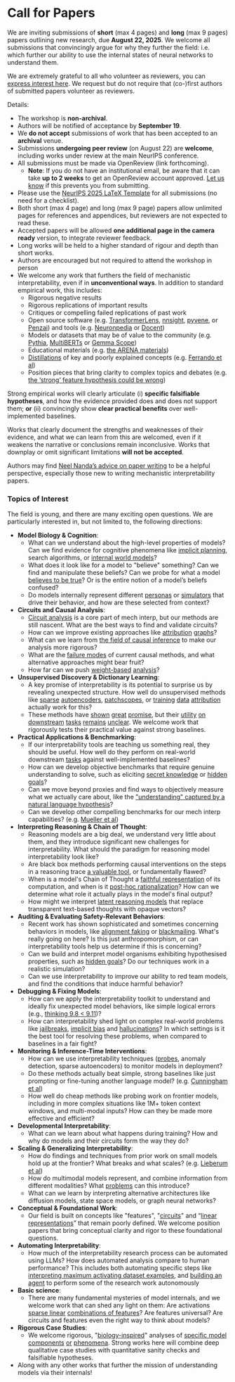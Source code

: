 # Call for Papers
We are inviting submissions of **short** (max 4 pages) and **long** (max 9 pages) papers outlining new research, due **August 22, 2025**. We welcome all submissions that convincingly argue for why they further the field: i.e. which further our ability to use the internal states of neural networks to understand them. 

We are extremely grateful to all who volunteer as reviewers, you can [express interest here](https://www.google.com/url?q=https://docs.google.com/forms/d/e/1FAIpQLSdiw1SJllzoTz_nqzDTzTOGb9DV3W_truQyh-WvYj_QGIi7Mg/viewform?usp%3Ddialog&sa=D&source=editors&ust=1753661237473853&usg=AOvVaw3Mg04yvcBqhChzNg5n6PQJ). We request but do not require that (co-)first authors of submitted papers volunteer as reviewers. 

Details: 
* The workshop is **non-archival**.
* Authors will be notified of acceptance by **September 19**.
* We **do not accept** submissions of work that has been accepted to an **archival** venue.
* Submissions **undergoing peer review** (on August 22) are **welcome**, including works under review at the main NeurIPS conference.
* All submissions must be made via OpenReview (link forthcoming).
  * **Note**: If you do not have an institutional email, be aware that it can take **up to 2 weeks** to get an OpenReview account approved. [Let us know](mailto:neurips2025@mechinterpworkshop.com) if this prevents you from submitting.
* Please use the [NeurIPS 2025 LaTeX Template](https://www.google.com/url?q=https://media.neurips.cc/Conferences/NeurIPS2025/Styles.zip&sa=D&source=editors&ust=1753661237475985&usg=AOvVaw01DZEoO0WLQf2mmxbo3m0-) for all submissions (no need for a checklist).
* Both short (max 4 page) and long (max 9 page) papers allow unlimited pages for references and appendices, but reviewers are not expected to read these.
* Accepted papers will be allowed **one additional page in the camera ready** version, to integrate reviewer feedback.
* Long works will be held to a higher standard of rigour and depth than short works.
* Authors are encouraged but not required to attend the workshop in person
* We welcome any work that furthers the field of mechanistic interpretability, even if in **unconventional ways**. In addition to standard empirical work, this includes:
  * Rigorous negative results
  * Rigorous replications of important results
  * Critiques or compelling failed replications of past work
  * Open source software (e.g. [TransformerLens](https://www.google.com/url?q=https://github.com/neelnanda-io/TransformerLens&sa=D&source=editors&ust=1753661237477159&usg=AOvVaw2JhhZDi4XXvgpBb-fGO83s), [nnsight](https://www.google.com/url?q=https://github.com/ndif-team/nnsight&sa=D&source=editors&ust=1753661237477238&usg=AOvVaw1Tx4Stc8bfabpkL_dmaNBY), [pyvene](https://www.google.com/url?q=https://github.com/stanfordnlp/pyvene/tree/main/pyvene/models/mlp&sa=D&source=editors&ust=1753661237477317&usg=AOvVaw0EXTgO_ypz6xaGpeP52iuo), or [Penzai](https://www.google.com/url?q=https://github.com/google-deepmind/penzai&sa=D&source=editors&ust=1753661237477396&usg=AOvVaw37jbn4Fd7OlrbFbnW16Mn4)) and tools (e.g. [Neuronpedia](https://www.google.com/url?q=http://neuronpedia.org&sa=D&source=editors&ust=1753661237477479&usg=AOvVaw3payElaQD5Dj0svN377FbM) or [Docent](https://www.google.com/url?q=https://transluce.org/introducing-docent&sa=D&source=editors&ust=1753661237477564&usg=AOvVaw0liXkANo3ZnlWyX1-Jebm6))
  * Models or datasets that may be of value to the community (e.g. [Pythia](https://www.google.com/url?q=https://arxiv.org/abs/2304.01373&sa=D&source=editors&ust=1753661237477724&usg=AOvVaw1HgtN-rgjvmRSOxEw-Yxd0), [MultiBERTs](https://www.google.com/url?q=https://arxiv.org/abs/2106.16163&sa=D&source=editors&ust=1753661237477790&usg=AOvVaw3q-mtd1xvvSEVwLwif-Rgn) or [Gemma Scope](https://www.google.com/url?q=https://arxiv.org/abs/2408.05147&sa=D&source=editors&ust=1753661237477855&usg=AOvVaw3BD_7qBJWQmSCtv0vX6xc0))
  * Educational materials (e.g. [the ARENA materials](https://www.google.com/url?q=https://arena3-chapter1-transformer-interp.streamlit.app/&sa=D&source=editors&ust=1753661237478002&usg=AOvVaw2cbV5DWM8d5oxBz3kC1AGp))
  * [Distillations](https://www.google.com/url?q=https://distill.pub/2017/research-debt/&sa=D&source=editors&ust=1753661237478135&usg=AOvVaw04s54h17k1GBbpqhNZb0Dz) of key and poorly explained concepts (e.g. [Ferrando et al](https://www.google.com/url?q=https://arxiv.org/abs/2405.00208&sa=D&source=editors&ust=1753661237478261&usg=AOvVaw3vX--hazPHoO1eP6xtGBt1))
  * Position pieces that bring clarity to complex topics and debates (e.g. [the ‘strong’ feature hypothesis could be wrong](https://www.google.com/url?q=https://www.alignmentforum.org/posts/tojtPCCRpKLSHBdpn/the-strong-feature-hypothesis-could-be-wrong&sa=D&source=editors&ust=1753661237478505&usg=AOvVaw2TqqrPSqZlmBbk_Mdi_DHn))

Strong empirical works will clearly articulate (i) **specific falsifiable hypotheses**, and how the evidence provided does and does not support them; **or** (ii) convincingly show **clear practical benefits** over well-implemented baselines. 

Works that clearly document the strengths and weaknesses of their evidence, and what we can learn from this are welcomed, even if it weakens the narrative or conclusions remain inconclusive. Works that downplay or omit significant limitations **will not be accepted**. 

Authors may find [Neel Nanda’s advice on paper writing](https://www.google.com/url?q=https://www.alignmentforum.org/posts/eJGptPbbFPZGLpjsp/highly-opinionated-advice-on-how-to-write-ml-papers&sa=D&source=editors&ust=1753661237479433&usg=AOvVaw2uL89gVo5gk64YnaCTtPbh) to be a helpful perspective, especially those new to writing mechanistic interpretability papers. 
### Topics of Interest
The field is young, and there are many exciting open questions. We are particularly interested in, but not limited to, the following directions: 
* **Model Biology & Cognition**:
  * What can we understand about the high-level properties of models? Can we find evidence for cognitive phenomena like [implicit planning](https://www.google.com/url?q=https://transformer-circuits.pub/2025/attribution-graphs/biology.html%23dives-poems&sa=D&source=editors&ust=1753661237480137&usg=AOvVaw0f6pbqsna25FTX__9-QmXu), search algorithms, or [internal world models](https://www.google.com/url?q=https://arxiv.org/abs/2210.13382&sa=D&source=editors&ust=1753661237480282&usg=AOvVaw1iiMXZIyBzjAIfwBJ0R-ER)?
  * What does it look like for a model to "believe" something? Can we find and manipulate these beliefs? Can we probe for what a model [believes to be true](https://www.google.com/url?q=https://arxiv.org/abs/2310.06824&sa=D&source=editors&ust=1753661237480606&usg=AOvVaw22J1I5nUw6T_NsGiTMRVw0)? Or is the entire notion of a model’s beliefs confused?
  * Do models internally represent different [personas](https://www.google.com/url?q=https://arxiv.org/abs/2406.12094&sa=D&source=editors&ust=1753661237480987&usg=AOvVaw1KPvw3vA6OULivF1axdHW8) or [simulators](https://www.google.com/url?q=https://www.nature.com/articles/s41586-023-06647-8&sa=D&source=editors&ust=1753661237481156&usg=AOvVaw13CFTxFpg6bK7Cj44799bY) that drive their behavior, and how are these selected from context?
* **Circuits and Causal Analysis**:
  * [Circuit analysis](https://www.google.com/url?q=https://distill.pub/2020/circuits/zoom-in/&sa=D&source=editors&ust=1753661237481663&usg=AOvVaw0Xe8qIrpqGjLM4nKSZABCS) is a core part of mech interp, but our methods are still nascent. What are the best ways to find and validate circuits?
  * How can we improve existing approaches like [attribution](https://www.google.com/url?q=https://arxiv.org/abs/2406.11944&sa=D&source=editors&ust=1753661237482210&usg=AOvVaw2fXmk-ke2sSeD57if1_-iN) [graphs](https://www.google.com/url?q=https://transformer-circuits.pub/2025/attribution-graphs/methods.html&sa=D&source=editors&ust=1753661237482380&usg=AOvVaw31KmQRV6_AtMKJhJFQDVUr)?
  * What can we learn from [the field of causal inference](https://www.google.com/url?q=https://arxiv.org/abs/2407.04690&sa=D&source=editors&ust=1753661237482660&usg=AOvVaw2hcUm715V6n6XCUiv86MvH) to make our analysis more rigorous?
  * What are the [failure modes](https://www.google.com/url?q=https://arxiv.org/abs/2307.15771&sa=D&source=editors&ust=1753661237482985&usg=AOvVaw1XlIdUevh5ElAIbfH5GTth) of current causal methods, and what alternative approaches might bear fruit?
  * How far can we push [weight-based](https://www.google.com/url?q=https://arxiv.org/abs/2301.05217&sa=D&source=editors&ust=1753661237483388&usg=AOvVaw0hSebaJfig4ZbaanRbrG7L) [analysis](https://www.google.com/url?q=https://arxiv.org/abs/2410.08417&sa=D&source=editors&ust=1753661237483539&usg=AOvVaw1aEjCC1ZRESdPSRqKIglSu)?
* **Unsupervised Discovery & Dictionary Learning**:
  * A key promise of interpretability is its potential to surprise us by revealing unexpected structure. How well do unsupervised methods like [sparse](https://www.google.com/url?q=https://arxiv.org/abs/2103.15949&sa=D&source=editors&ust=1753661237484269&usg=AOvVaw2tKyLLD0ttz-kQBmrAl9JT) [autoencoders](https://www.google.com/url?q=https://transformer-circuits.pub/2023/monosemantic-features&sa=D&source=editors&ust=1753661237484427&usg=AOvVaw3Bl1rjImrbWJAsHyUmmrEY), [patch](https://www.google.com/url?q=https://arxiv.org/abs/2401.06102&sa=D&source=editors&ust=1753661237484505&usg=AOvVaw0uSlerG7Zc5ceiWDbg1GCC)[scopes](https://www.google.com/url?q=https://arxiv.org/abs/2403.10949v2&sa=D&source=editors&ust=1753661237484580&usg=AOvVaw3zeCx44TpmsTSRUs9jF-54), or [training](https://www.google.com/url?q=https://proceedings.mlr.press/v70/koh17a?ref%3Dhttps://githubhelp.com&sa=D&source=editors&ust=1753661237484701&usg=AOvVaw3TCWZq3yQMvNcTDjgpQfsN) [data](https://www.google.com/url?q=https://arxiv.org/abs/2308.03296&sa=D&source=editors&ust=1753661237484763&usg=AOvVaw0YkoNMnQF2f1fRiTvFwwlb) [attribution](https://www.google.com/url?q=https://arxiv.org/abs/2205.11482&sa=D&source=editors&ust=1753661237484833&usg=AOvVaw3BVF7v_2KYilkQVVrHyGxn) actually work for this?
  * These methods have [shown](https://www.google.com/url?q=https://transformer-circuits.pub/2024/scaling-monosemanticity/index.html&sa=D&source=editors&ust=1753661237485014&usg=AOvVaw0kktSLedKRE17Bu1YIvPfG) [great](https://www.google.com/url?q=https://transformer-circuits.pub/2025/attribution-graphs/biology.html&sa=D&source=editors&ust=1753661237485098&usg=AOvVaw23IZYjSJaZrgyhK0hM6Qc2) [promise](https://www.google.com/url?q=https://arxiv.org/abs/2503.10965&sa=D&source=editors&ust=1753661237485162&usg=AOvVaw0-tUrQsM91y0dnNto9jmI-), but their [utility](https://www.google.com/url?q=https://arxiv.org/abs/2502.16681&sa=D&source=editors&ust=1753661237485236&usg=AOvVaw1-n0pd_p_cGAFcINmZcGiM) [on](https://www.google.com/url?q=https://www.tilderesearch.com/blog/sieve&sa=D&source=editors&ust=1753661237485297&usg=AOvVaw2EF00RTXMQnXDp1xNZJI21) [downstream](https://www.google.com/url?q=https://arxiv.org/abs/2501.17148&sa=D&source=editors&ust=1753661237485362&usg=AOvVaw1yybw-fH8wyLoNsDbtVi3-) [tasks](https://www.google.com/url?q=https://transformer-circuits.pub/2024/features-as-classifiers/index.html&sa=D&source=editors&ust=1753661237485444&usg=AOvVaw0XZutXRowHr7X-fVM7KZBY) [remains](https://www.google.com/url?q=https://arxiv.org/abs/2502.04382&sa=D&source=editors&ust=1753661237485525&usg=AOvVaw1Qj1_1ZbdNIcvJwkDbyGzH) [unclear](https://www.google.com/url?q=https://www.alignmentforum.org/posts/4uXCAJNuPKtKBsi28/negative-results-for-saes-on-downstream-tasks&sa=D&source=editors&ust=1753661237485635&usg=AOvVaw12F79KdzkwRU_J_6a_P23s). We welcome work that rigorously tests their practical value against strong baselines.
* **Practical Applications & Benchmarking**:
  * If our interpretability tools are teaching us something real, they should be useful. How well do they perform on real-world downstream [tasks](https://www.google.com/url?q=https://www.lesswrong.com/posts/wGRnzCFcowRCrpX4Y/downstream-applications-as-validation-of-interpretability&sa=D&source=editors&ust=1753661237486048&usg=AOvVaw2sQNA0efmxcs0QW8Y_UTh5) against well-implemented baselines?
  * How can we develop objective benchmarks that require genuine understanding to solve, such as eliciting [secret knowledge](https://www.google.com/url?q=https://arxiv.org/abs/2505.14352&sa=D&source=editors&ust=1753661237486309&usg=AOvVaw3OjoIsMdHcXXcvXZ3jNxQo) or [hidden goals](https://www.google.com/url?q=https://arxiv.org/abs/2503.10965&sa=D&source=editors&ust=1753661237486383&usg=AOvVaw3C_dE5Z7MJbIyMWFmbYmgG)?
  * Can we move beyond proxies and find ways to objectively measure what we actually care about, like the ["understanding" captured by a natural language hypothesis](https://www.google.com/url?q=https://arxiv.org/abs/2502.04382&sa=D&source=editors&ust=1753661237486637&usg=AOvVaw3_lzjGexDJdX-TmB0vdPuo)?
  * Can we develop other compelling benchmarks for our mech interp capabilities? (e.g. [Mueller et al](https://www.google.com/url?q=https://arxiv.org/abs/2504.13151&sa=D&source=editors&ust=1753661237486850&usg=AOvVaw0TKzkQWB_ezxsmmWde2CsL))
* **Interpreting Reasoning & Chain of Thought**:
  * Reasoning models are a big deal, we understand very little about them, and they introduce significant new challenges for interpretability. What should the paradigm for reasoning model interpretability look like?
  * Are black box methods performing causal interventions on the steps in a reasoning trace [a valuable tool](https://www.google.com/url?q=https://arxiv.org/abs/2506.19143&sa=D&source=editors&ust=1753661237487355&usg=AOvVaw17aAmsHxoKQJgkAUVW4Khk), or fundamentally flawed?
  * When is a model's Chain of Thought a [faithful representation](https://www.google.com/url?q=https://arxiv.org/abs/2305.04388&sa=D&source=editors&ust=1753661237487538&usg=AOvVaw1ds-oYg0QUQRzbWXk0iov-) of its computation, and when is it [post-hoc rationalization](https://www.google.com/url?q=https://arxiv.org/abs/2503.08679&sa=D&source=editors&ust=1753661237487648&usg=AOvVaw0pCnSox0b3zBrUHcuQXApE)? How can we determine what role it actually plays in the model's final output?
  * How might we interpret [latent reasoning models](https://www.google.com/url?q=https://arxiv.org/abs/2412.06769&sa=D&source=editors&ust=1753661237487890&usg=AOvVaw1U6B-IfAux7mOO8Q0x5G0A) that replace transparent text-based thoughts with opaque vectors?
* **Auditing & Evaluating Safety-Relevant Behaviors**:
  * Recent work has shown sophisticated and sometimes concerning behaviors in models, like [alignment faking](https://www.google.com/url?q=https://arxiv.org/abs/2412.14093&sa=D&source=editors&ust=1753661237488297&usg=AOvVaw2xuJgkz11252-mvb8p1fwE) or [blackmailing](https://www.google.com/url?q=https://www.anthropic.com/research/agentic-misalignment&sa=D&source=editors&ust=1753661237488385&usg=AOvVaw0mq8IiKmoV6JqV3apREbBk). What's really going on here? Is this just anthropomorphism, or can interpretability tools help us determine if this is concerning?
  * Can we build and interpret model organisms exhibiting hypothesised properties, such as [hidden goals](https://www.google.com/url?q=https://arxiv.org/abs/2503.10965&sa=D&source=editors&ust=1753661237488696&usg=AOvVaw1U_5kzkGd8NpwoTZhbmv52)? Do our techniques work in a realistic simulation?
  * Can we use interpretability to improve our ability to red team models, and find the conditions that induce harmful behavior?
* **Debugging & Fixing Models**:
  * How can we apply the interpretability toolkit to understand and ideally fix unexpected model behaviors, like simple logical errors (e.g., [thinking 9.8 < 9.11](https://www.google.com/url?q=https://transluce.org/observability-interface&sa=D&source=editors&ust=1753661237489224&usg=AOvVaw1Gbm7Kp23eciOwXwyD4-cl))?
  * How can interpretability shed light on complex real-world problems like [jailbreaks](https://www.google.com/url?q=https://transformer-circuits.pub/2025/attribution-graphs/biology.html%23dives-jailbreak&sa=D&source=editors&ust=1753661237489417&usg=AOvVaw1OMjBDvabEI0Fz47ejM_a0), [implicit bias](https://www.google.com/url?q=https://arxiv.org/abs/2506.10922&sa=D&source=editors&ust=1753661237489524&usg=AOvVaw0gjV4nXanpmSw003CNhakh) and [hallucinations](https://www.google.com/url?q=https://arxiv.org/abs/2411.14257&sa=D&source=editors&ust=1753661237489606&usg=AOvVaw088m6Xjimhem19LNFUJYM8)? In which settings is it the best tool for resolving these problems, when compared to baselines in a fair fight?
* **Monitoring & Inference-Time Interventions**:
  * How can we use interpretability techniques ([probes](https://www.google.com/url?q=https://arxiv.org/abs/2102.12452&sa=D&source=editors&ust=1753661237490172&usg=AOvVaw16uob4j48x7bsjUP0PmOG8), anomaly detection, sparse autoencoders) to monitor models in deployment?
  * Do these methods actually beat simple, strong baselines like just prompting or fine-tuning another language model? (e.g. [Cunningham et al](https://www.google.com/url?q=https://alignment.anthropic.com/2025/cheap-monitors/&sa=D&source=editors&ust=1753661237490764&usg=AOvVaw2bO7cpY7QuOAZJPnm0OifS))
  * How well do cheap methods like probing work on frontier models, including in more complex situations like 1M+ token context windows, and multi-modal inputs? How can they be made more effective and efficient?
* **Developmental Interpretability**:
  * What can we learn about what happens during training? How and why do models and their circuits form the way they do?
* **Scaling & Generalizing Interpretability**:
  * How do findings and techniques from prior work on small models hold up at the frontier? What breaks and what scales? (e.g. [Lieberum et al](https://www.google.com/url?q=https://arxiv.org/abs/2307.09458&sa=D&source=editors&ust=1753661237492383&usg=AOvVaw01S3ibRp7O0PjKinVl9Bkz))
  * How do multimodal models represent, and combine information from different modalities? What [problems](https://www.google.com/url?q=https://openreview.net/pdf?id%3DVUhRdZp8ke&sa=D&source=editors&ust=1753661237492771&usg=AOvVaw3WHSRvSOOnraYNRXE3yEwM) can this introduce?
  * What can we learn by interpreting alternative architectures like diffusion models, state space models, or graph neural networks?
* **Conceptual & Foundational Work**:
  * Our field is built on concepts like "features", "[circuits](https://www.google.com/url?q=https://distill.pub/2020/circuits/zoom-in/&sa=D&source=editors&ust=1753661237493552&usg=AOvVaw3XoxM36kQQIUOpATH8eCzN)" and “[linear representations](https://www.google.com/url?q=https://transformer-circuits.pub/2024/july-update/index.html%23linear-representations&sa=D&source=editors&ust=1753661237493765&usg=AOvVaw1cw8i-uZ2samLOoAx5D41H)” that remain poorly defined. We welcome position papers that bring conceptual clarity and rigor to these foundational questions.
* **Automating Interpretability**:
  * How much of the interpretability research process can be automated using LLMs? How does automated analysis compare to human performance? This includes both automating specific steps like [interpreting maximum activating dataset examples](https://www.google.com/url?q=https://openaipublic.blob.core.windows.net/neuron-explainer/paper/index.html&sa=D&source=editors&ust=1753661237494852&usg=AOvVaw1sMkInfMvgT1efA9rtUNn_), and [building an agent](https://www.google.com/url?q=https://arxiv.org/abs/2404.14394&sa=D&source=editors&ust=1753661237495015&usg=AOvVaw2CfyqMDQ6tPk1Fl-TKoIwp) to perform some of the research work autonomously
* **Basic science**:
  * There are many fundamental mysteries of model internals, and we welcome work that can shed any light on them: Are activations [sparse linear](https://www.google.com/url?q=https://arxiv.org/abs/1601.03764&sa=D&source=editors&ust=1753661237495594&usg=AOvVaw2JdWALxOczWOmEwZPzU85p) [combinations of features](https://www.google.com/url?q=https://transformer-circuits.pub/2022/toy_model/index.html&sa=D&source=editors&ust=1753661237495697&usg=AOvVaw3MAfEOcrf6nOlFTrmPYVb6)? Are features universal? Are circuits and features even the right way to think about models?
* **Rigorous Case Studies**:
  * We welcome rigorous, "[biology-inspired](https://www.google.com/url?q=https://distill.pub/2020/circuits/curve-circuits/&sa=D&source=editors&ust=1753661237496030&usg=AOvVaw3jMjTQYgC3hksnarHlsJmK)" analyses of [specific model](https://www.google.com/url?q=https://arxiv.org/abs/2310.04625&sa=D&source=editors&ust=1753661237496113&usg=AOvVaw0nLbbq86x387Hol5zkb0_Q) [components](https://www.google.com/url?q=https://transformer-circuits.pub/2024/scaling-monosemanticity/index.html&sa=D&source=editors&ust=1753661237496210&usg=AOvVaw37n8zvx6uw0CnFRIMhrm2d) [or](https://www.google.com/url?q=https://arxiv.org/abs/2305.01610&sa=D&source=editors&ust=1753661237496273&usg=AOvVaw30ZNNO3gHOTchQRXz8Kqj9) [phenomena](https://www.google.com/url?q=https://arxiv.org/abs/2306.09346&sa=D&source=editors&ust=1753661237496335&usg=AOvVaw3EjXA9rHlVjRDrS7FACsPV). Strong works here will combine deep qualitative case studies with quantitative sanity checks and falsifiable hypotheses.
* Along with any other works that further the mission of understanding models via their internals!